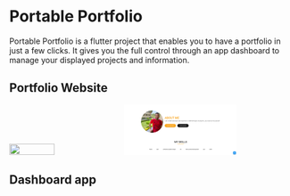 # Portable Portfolio

Portable Portfolio is a flutter project that enables you to have a portfolio in just a few clicks. It gives you the full control through an app dashboard to manage your displayed projects and information.

## Portfolio Website
<img src="https://github.com/hossamhasanin/portable-portfolio/blob/master/images/web%201.png" width="40%" height="50%"/> <img src="https://github.com/hossamhasanin/portable-portfolio/blob/master/images/web%202.png" width="40%" height="50%"/>

## Dashboard app


